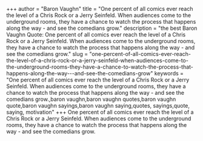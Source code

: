 +++
author = "Baron Vaughn"
title = "One percent of all comics ever reach the level of a Chris Rock or a Jerry Seinfeld. When audiences come to the underground rooms, they have a chance to watch the process that happens along the way - and see the comedians grow."
description = "the best Baron Vaughn Quote: One percent of all comics ever reach the level of a Chris Rock or a Jerry Seinfeld. When audiences come to the underground rooms, they have a chance to watch the process that happens along the way - and see the comedians grow."
slug = "one-percent-of-all-comics-ever-reach-the-level-of-a-chris-rock-or-a-jerry-seinfeld-when-audiences-come-to-the-underground-rooms-they-have-a-chance-to-watch-the-process-that-happens-along-the-way---and-see-the-comedians-grow"
keywords = "One percent of all comics ever reach the level of a Chris Rock or a Jerry Seinfeld. When audiences come to the underground rooms, they have a chance to watch the process that happens along the way - and see the comedians grow.,baron vaughn,baron vaughn quotes,baron vaughn quote,baron vaughn sayings,baron vaughn saying,quotes, sayings,quote, saying, motivation"
+++
One percent of all comics ever reach the level of a Chris Rock or a Jerry Seinfeld. When audiences come to the underground rooms, they have a chance to watch the process that happens along the way - and see the comedians grow.
